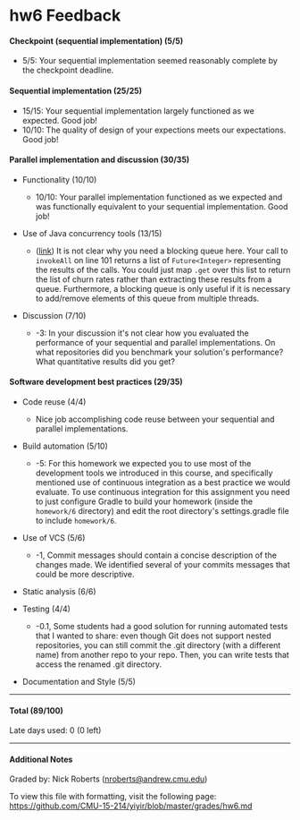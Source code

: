 hw6 Feedback
============

#### Checkpoint (sequential implementation) (5/5)
* 5/5: Your sequential implementation seemed reasonably complete by the checkpoint deadline.

#### Sequential implementation (25/25)
* 15/15: Your sequential implementation largely functioned as we expected. Good job!
* 10/10: The quality of design of your expections meets our expectations. Good job!

#### Parallel implementation and discussion (30/35)
* Functionality (10/10)
  * 10/10: Your parallel implementation functioned as we expected and was functionally equivalent to your sequential implementation. Good job!

* Use of Java concurrency tools (13/15)
  * ([link](https://github.com/CMU-15-214/yiyir/blob/master/homework/6/src/main/java/edu/cmu/cs/cs214/hw6/ParallelGitAnalysis.java#L68)) It is not clear why you need a blocking queue here. Your call to `invokeAll` on line 101 returns a list of `Future<Integer>` representing the results of the calls. You could just map `.get` over this list to return the list of churn rates rather than extracting these results from a queue. Furthermore, a blocking queue is only useful if it is necessary to add/remove elements of this queue from multiple threads.

* Discussion (7/10)
  * -3: In your discussion it's not clear how you evaluated the performance of your sequential and parallel implementations.  On what repositories did you benchmark your solution's performance?  What quantitative results did you get?

#### Software development best practices (29/35)

* Code reuse (4/4)
  * Nice job accomplishing code reuse between your sequential and parallel implementations.

* Build automation (5/10)
  * -5: For this homework we expected you to use most of the development tools we introduced in this course, and specifically mentioned use of continuous integration as a best practice we would evaluate.  To use continuous integration for this assignment you need to just configure Gradle to build your homework (inside the `homework/6` directory) and edit the root directory's settings.gradle file to include `homework/6`.

* Use of VCS (5/6)
  * -1, Commit messages should contain a concise description of the changes made. We identified several of your commits messages that could be more descriptive.

* Static analysis (6/6)

* Testing (4/4)
  * -0.1, Some students had a good solution for running automated tests that I wanted to share: even though Git does not support nested repositories, you can still commit the .git directory (with a different name) from another repo to your repo. Then, you can write tests that access the renamed .git directory.

* Documentation and Style (5/5)

---

#### Total (89/100)

Late days used: 0 (0 left)

---

#### Additional Notes

Graded by: Nick Roberts (nroberts@andrew.cmu.edu)

To view this file with formatting, visit the following page: https://github.com/CMU-15-214/yiyir/blob/master/grades/hw6.md
